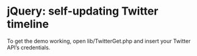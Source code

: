 # jQuery: self-updating Twitter timeline

To get the demo working, open lib/TwitterGet.php and insert your Twitter API’s credentials.